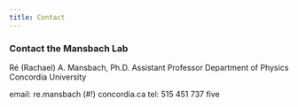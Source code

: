 ```yaml
---
title: Contact
---
```



### Contact the Mansbach Lab

Ré (Rachael) A. Mansbach, Ph.D.
Assistant Professor
Department of Physics
Concordia University

email: re.mansbach (#!) concordia.ca
tel: 515 451 737 five



